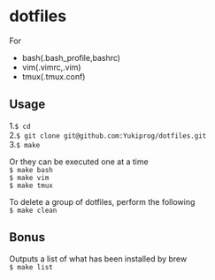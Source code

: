 # dotfiles
For 
- bash(.bash_profile,bashrc)
- vim(.vimrc,.vim)
- tmux(.tmux.conf)

## Usage
1.`$ cd`  
2.`$ git clone git@github.com:Yukiprog/dotfiles.git`  
3.`$ make`

Or they can be executed one at a time  
`$ make bash`  
`$ make vim`  
`$ make tmux`  

To delete a group of dotfiles, perform the following  
`$ make clean`  

## Bonus
Outputs a list of what has been installed by brew  
`$ make list`  
